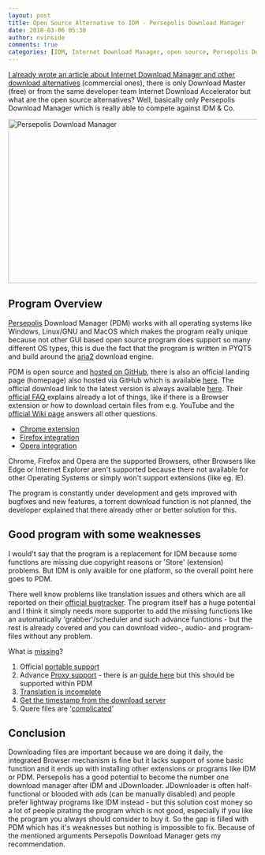 ```yaml
---
layout: post
title: Open Source Alternative to IDM - Persepolis Download Manager
date: 2018-03-06 05:30
author: nvinside
comments: true
categories: [IDM, Internet Download Manager, open source, Persepolis Download Manager, Review, Software]
---
```

<a href="https://chefkochblog.wordpress.com/2018/01/21/free-internet-download-manager-idm-alternative-download-master/" target="_blank" rel="noopener">I already wrote an article about Internet Download Manager and other download alternatives</a> (commercial ones), there is only Download Master (free) or from the same developer team Internet Download Accelerator but what are the open source alternatives? Well, basically only Persepolis Download Manager which is really able to compete against IDM &amp; Co.

<img class="alignnone size-full wp-image-3307" src="https://chefkochblog.files.wordpress.com/2018/03/persepolis-download-manager.png" alt="Persepolis Download Manager" width="667" height="333" />

<!--more-->

<h2>Program Overview</h2>

<a href="https://en.wikipedia.org/wiki/Persepolis" target="_blank" rel="noopener">Persepolis</a> Download Manager (PDM) works with all operating systems like Windows, Linux/GNU and MacOS which makes the program really unique because not other GUI based open source program does support so many different OS types, this is due the fact that the program is written in PYQT5 and build around the <a href="https://github.com/aria2/aria2" target="_blank" rel="noopener">aria2</a> download engine.

PDM is open source and <a href="https://github.com/persepolisdm/persepolis" target="_blank" rel="noopener">hosted on GitHub</a>, there is also an official landing page (homepage) also hosted via GitHub which is available <a href="https://persepolisdm.github.io/" target="_blank" rel="noopener">here</a>. The official download link to the latest version is always available <a href="https://github.com/persepolisdm/persepolis/releases" target="_blank" rel="noopener">here</a>. Their <a href="https://persepolisdm.github.io/" target="_blank" rel="noopener">official FAQ </a>explains already a lot of things, like if there is a Browser extension or how to download certain files from e.g. YouTube and the <a href="https://github.com/persepolisdm/persepolis/wiki/Home-en#plugins" target="_blank" rel="noopener">official Wiki page</a> answers all other questions.

<ul>
    <li><a href="https://github.com/persepolisdm/persepolis/wiki/Home-en#plugins" target="_blank" rel="noopener">Chrome extension</a></li>
    <li><a href="https://github.com/persepolisdm/persepolis/wiki/Firefox-Flashgot-Plugin" target="_blank" rel="noopener">Firefox integration</a></li>
    <li><a href="https://github.com/persepolisdm/persepolis/wiki/Opera" target="_blank" rel="noopener">Opera integration</a></li>
</ul>

Chrome, Firefox and Opera are the supported Browsers, other Browsers like Edge or Internet Explorer aren't supported because there not available for other Operating Systems or simply won't support extensions (like eg. IE).

The program is constantly under development and gets improved with bugfixes and new features, a torrent download function is not planned, the developer explained that there already other or better solution for this.

<h2>Good program with some weaknesses</h2>

I would't say that the program is a replacement for IDM because some functions are missing due copyright reasons or 'Store' (extension) problems. But IDM is only avaible for one platform, so the overall point here goes to PDM.

There well know problems like translation issues and others which are all reported on their <a href="https://github.com/persepolisdm/persepolis/issues" target="_blank" rel="noopener">official bugtracker</a>. The program itself has a huge potential and I think it simply needs more supporter to add the missing functions like an automatically 'grabber'/scheduler and such advance functions - but the rest is already covered and you can download video-, audio- and program-files without any problem.

What is <span style="text-decoration:underline;">missing</span>?

<ol>
    <li>Official <a href="https://github.com/persepolisdm/persepolis/issues/279" target="_blank" rel="noopener">portable support</a></li>
    <li>Advance <a href="https://github.com/persepolisdm/persepolis/issues/411" target="_blank" rel="noopener">Proxy support</a> - there is an <a href="https://github.com/persepolisdm/persepolis/wiki/Privoxy" target="_blank" rel="noopener">guide here</a> but this should be supported within PDM</li>
    <li><a href="https://github.com/persepolisdm/persepolis/issues/429" target="_blank" rel="noopener">Translation is incomplete</a></li>
    <li><a href="https://github.com/persepolisdm/persepolis/issues/228" target="_blank" rel="noopener">Get the timestamp from the download server</a></li>
    <li>Quere files are '<a href="https://github.com/persepolisdm/persepolis/wiki/How-to-create-queue" target="_blank" rel="noopener">complicated</a>'</li>
</ol>

<h2>Conclusion</h2>

Downloading files are important because we are doing it daily, the integrated Browser mechanism is fine but it lacks support of some basic function and it ends up with installing other extensions or programs like IDM or PDM. Persepolis has a good potential to become the number one download manager after IDM and JDownloader. JDownloader is often half-functional or blooded with ads (can be manually disabled) and people prefer lightway programs like IDM instead - but this solution cost money so a lot of people pirating the program which is not good, especially if you like the program you always should consider to buy it. So the gap is filled with PDM which has it's weaknesses but nothing is impossible to fix. Because of the mentioned arguments Persepolis Download Manager gets my recommendation.

&nbsp;

&nbsp;

&nbsp;

&nbsp;
